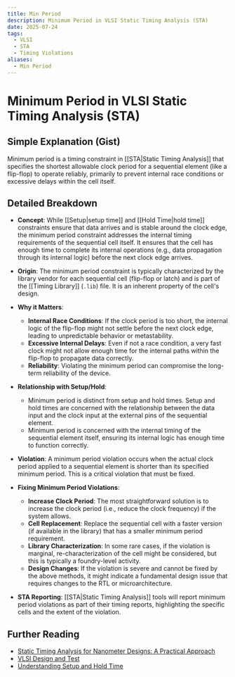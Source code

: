 ```yaml
---
title: Min Period
description: Minimum Period in VLSI Static Timing Analysis (STA)
date: 2025-07-24
tags:
  - VLSI
  - STA
  - Timing Violations
aliases:
  - Min Period
---
```


# Minimum Period in VLSI Static Timing Analysis (STA)

## Simple Explanation (Gist)
Minimum period is a timing constraint in [[STA|Static Timing Analysis]] that specifies the shortest allowable clock period for a sequential element (like a flip-flop) to operate reliably, primarily to prevent internal race conditions or excessive delays within the cell itself.

## Detailed Breakdown

*   **Concept**: While [[Setup|setup time]] and [[Hold Time|hold time]] constraints ensure that data arrives and is stable around the clock edge, the minimum period constraint addresses the internal timing requirements of the sequential cell itself. It ensures that the cell has enough time to complete its internal operations (e.g., data propagation through its internal logic) before the next clock edge arrives.

*   **Origin**: The minimum period constraint is typically characterized by the library vendor for each sequential cell (flip-flop or latch) and is part of the [[Timing Library]] (`.lib`) file. It is an inherent property of the cell's design.

*   **Why it Matters**: 
    *   **Internal Race Conditions**: If the clock period is too short, the internal logic of the flip-flop might not settle before the next clock edge, leading to unpredictable behavior or metastability.
    *   **Excessive Internal Delays**: Even if not a race condition, a very fast clock might not allow enough time for the internal paths within the flip-flop to propagate data correctly.
    *   **Reliability**: Violating the minimum period can compromise the long-term reliability of the device.

*   **Relationship with Setup/Hold**: 
    *   Minimum period is distinct from setup and hold times. Setup and hold times are concerned with the relationship between the data input and the clock input at the external pins of the sequential element.
    *   Minimum period is concerned with the internal timing of the sequential element itself, ensuring its internal logic has enough time to function correctly.

*   **Violation**: A minimum period violation occurs when the actual clock period applied to a sequential element is shorter than its specified minimum period. This is a critical violation that must be fixed.

*   **Fixing Minimum Period Violations**: 
    *   **Increase Clock Period**: The most straightforward solution is to increase the clock period (i.e., reduce the clock frequency) if the system allows.
    *   **Cell Replacement**: Replace the sequential cell with a faster version (if available in the library) that has a smaller minimum period requirement.
    *   **Library Characterization**: In some rare cases, if the violation is marginal, re-characterization of the cell might be considered, but this is typically a foundry-level activity.
    *   **Design Changes**: If the violation is severe and cannot be fixed by the above methods, it might indicate a fundamental design issue that requires changes to the RTL or microarchitecture.

*   **STA Reporting**: [[STA|Static Timing Analysis]] tools will report minimum period violations as part of their timing reports, highlighting the specific cells and the extent of the violation.

## Further Reading

*   [Static Timing Analysis for Nanometer Designs: A Practical Approach](https://www.amazon.com/Static-Timing-Analysis-Nanometer-Designs/dp/0387257027)
*   [VLSI Design and Test](https://www.amazon.com/VLSI-Design-Test-S-K-Kataria/dp/818527403X)
*   [Understanding Setup and Hold Time](https://www.electronics-tutorials.ws/sequential/seq_5.html)